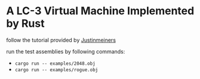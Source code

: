 # A LC-3 Virtual Machine Implemented by Rust

follow the tutorial provided by [Justinmeiners](https://www.jmeiners.com/lc3-vm/)

run the test assemblies by following commands:

- `cargo run -- examples/2048.obj`
- `cargo run -- examples/rogue.obj`